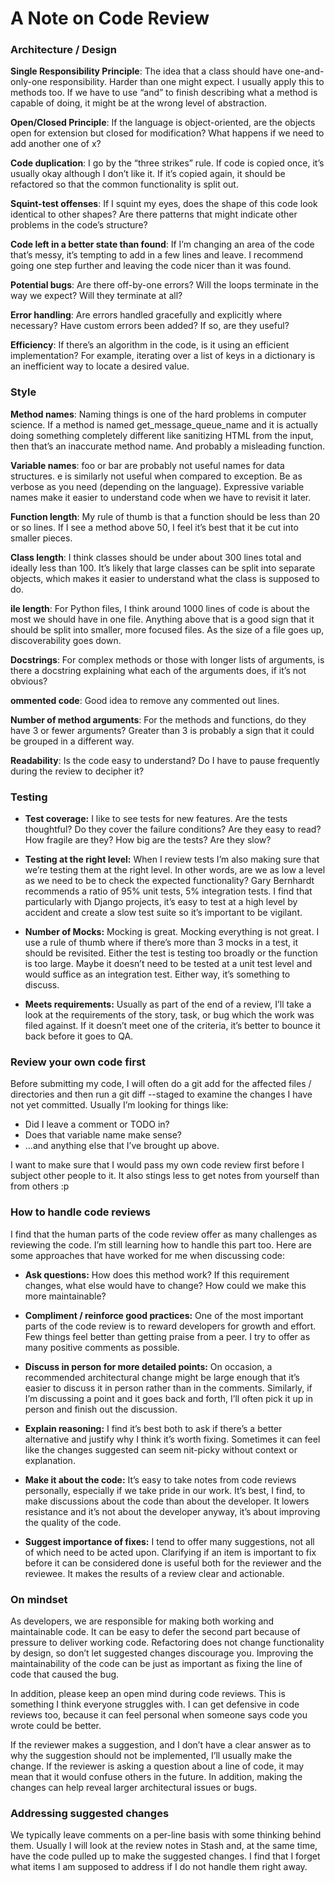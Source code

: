 # A Note on Code Review

### Architecture / Design

**Single Responsibility Principle**: The idea that a class should have one-and-only-one responsibility. Harder than one might expect. I usually apply this to methods too. If we have to use “and” to finish describing what a method is capable of doing, it might be at the wrong level of abstraction.

**Open/Closed Principle**: If the language is object-oriented, are the objects open for extension but closed for modification? What happens if we need to add another one of x?

**Code duplication**: I go by the “three strikes” rule. If code is copied once, it’s usually okay although I don’t like it. If it’s copied again, it should be refactored so that the common functionality is split out.

**Squint-test offenses**: If I squint my eyes, does the shape of this code look identical to other shapes? Are there patterns that might indicate other problems in the code’s structure?

**Code left in a better state than found**: If I’m changing an area of the code that’s messy, it’s tempting to add in a few lines and leave. I recommend going one step further and leaving the code nicer than it was found.

**Potential bugs**: Are there off-by-one errors? Will the loops terminate in the way we expect? Will they terminate at all?

**Error handling**: Are errors handled gracefully and explicitly where necessary? Have custom errors been added? If so, are they useful?

**Efficiency**: If there’s an algorithm in the code, is it using an efficient implementation? For example, iterating over a list of keys in a dictionary is an inefficient way to locate a desired value.

### Style

**Method names**: Naming things is one of the hard problems in computer science. If a method is named get_message_queue_name and it is actually doing something completely different like sanitizing HTML from the input, then that’s an inaccurate method name. And probably a misleading function.

**Variable names**: foo or bar are probably not useful names for data structures. e is similarly not useful when compared to exception. Be as verbose as you need (depending on the language). Expressive variable names make it easier to understand code when we have to revisit it later.

**Function length**: My rule of thumb is that a function should be less than 20 or so lines. If I see a method above 50, I feel it’s best that it be cut into smaller pieces.

**Class length**: I think classes should be under about 300 lines total and ideally less than 100. It’s likely that large classes can be split into separate objects, which makes it easier to understand what the class is supposed to do.

**ile length**: For Python files, I think around 1000 lines of code is about the most we should have in one file. Anything above that is a good sign that it should be split into smaller, more focused files. As the size of a file goes up, discoverability goes down.

**Docstrings**: For complex methods or those with longer lists of arguments, is there a docstring explaining what each of the arguments does, if it’s not obvious?

**ommented code**: Good idea to remove any commented out lines.

**Number of method arguments**: For the methods and functions, do they have 3 or fewer arguments? Greater than 3 is probably a sign that it could be grouped in a different way.

**Readability**: Is the code easy to understand? Do I have to pause frequently during the review to decipher it?

### Testing

* **Test coverage:** I like to see tests for new features. Are the tests thoughtful? Do they cover the failure conditions? Are they easy to read? How fragile are they? How big are the tests? Are they slow?

* **Testing at the right level:** When I review tests I’m also making sure that we’re testing them at the right level. In other words, are we as low a level as we need to be to check the expected functionality? Gary Bernhardt recommends a ratio of 95% unit tests, 5% integration tests. I find that particularly with Django projects, it’s easy to test at a high level by accident and create a slow test suite so it’s important to be vigilant.

* **Number of Mocks:** Mocking is great. Mocking everything is not great. I use a rule of thumb where if there’s more than 3 mocks in a test, it should be revisited. Either the test is testing too broadly or the function is too large. Maybe it doesn’t need to be tested at a unit test level and would suffice as an integration test. Either way, it’s something to discuss.

* **Meets requirements:** Usually as part of the end of a review, I’ll take a look at the requirements of the story, task, or bug which the work was filed against. If it doesn’t meet one of the criteria, it’s better to bounce it back before it goes to QA.

### Review your own code first
Before submitting my code, I will often do a git add for the affected files / directories and then run a git diff --staged to examine the changes I have not yet committed. Usually I’m looking for things like:

* Did I leave a comment or TODO in?
* Does that variable name make sense?
* …and anything else that I’ve brought up above.

I want to make sure that I would pass my own code review first before I subject other people to it. It also stings less to get notes from yourself than from others :p

### How to handle code reviews
I find that the human parts of the code review offer as many challenges as reviewing the code. I’m still learning how to handle this part too. Here are some approaches that have worked for me when discussing code:

* **Ask questions:** How does this method work? If this requirement changes, what else would have to change? How could we make this more maintainable?

* **Compliment / reinforce good practices:** One of the most important parts of the code review is to reward developers for growth and effort. Few things feel better than getting praise from a peer. I try to offer as many positive comments as possible.

* **Discuss in person for more detailed points:** On occasion, a recommended architectural change might be large enough that it’s easier to discuss it in person rather than in the comments. Similarly, if I’m discussing a point and it goes back and forth, I’ll often pick it up in person and finish out the discussion.

* **Explain reasoning:** I find it’s best both to ask if there’s a better alternative and justify why I think it’s worth fixing. Sometimes it can feel like the changes suggested can seem nit-picky without context or explanation.

* **Make it about the code:** It’s easy to take notes from code reviews personally, especially if we take pride in our work. It’s best, I find, to make discussions about the code than about the developer. It lowers resistance and it’s not about the developer anyway, it’s about improving the quality of the code.

* **Suggest importance of fixes:** I tend to offer many suggestions, not all of which need to be acted upon. Clarifying if an item is important to fix before it can be considered done is useful both for the reviewer and the reviewee. It makes the results of a review clear and actionable.

### On mindset
As developers, we are responsible for making both working and maintainable code. It can be easy to defer the second part because of pressure to deliver working code. Refactoring does not change functionality by design, so don’t let suggested changes discourage you. Improving the maintainability of the code can be just as important as fixing the line of code that caused the bug.

In addition, please keep an open mind during code reviews. This is something I think everyone struggles with. I can get defensive in code reviews too, because it can feel personal when someone says code you wrote could be better.

If the reviewer makes a suggestion, and I don’t have a clear answer as to why the suggestion should not be implemented, I’ll usually make the change. If the reviewer is asking a question about a line of code, it may mean that it would confuse others in the future. In addition, making the changes can help reveal larger architectural issues or bugs.

### Addressing suggested changes
We typically leave comments on a per-line basis with some thinking behind them. Usually I will look at the review notes in Stash and, at the same time, have the code pulled up to make the suggested changes. I find that I forget what items I am supposed to address if I do not handle them right away.
